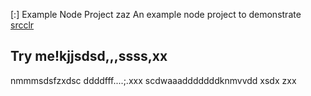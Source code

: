[:] Example Node Project
zaz
An example node project to demonstrate [srcclr](https://www.srcclr.com)
## Try me!kjjsdsd,,,ssss,xx
nmmmsdsfzxdsc
ddddfff....;.xxx
scdwaaadddddddknmvvdd
xsdx
zxx
